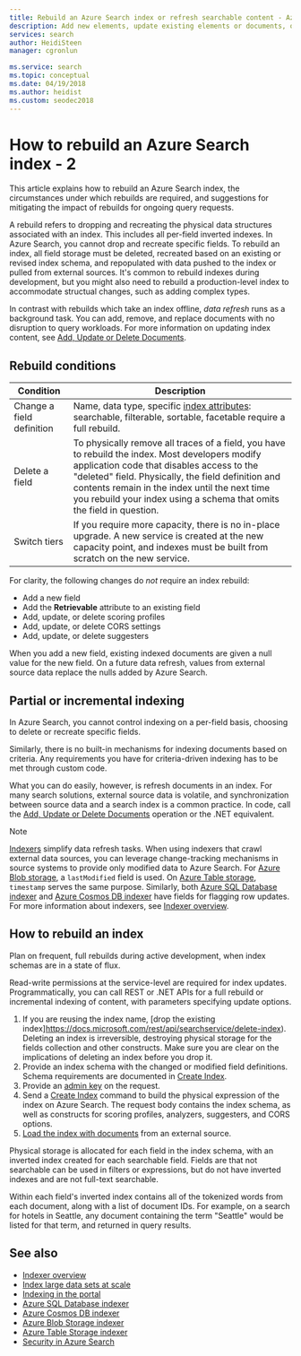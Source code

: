 ```yaml
---
title: Rebuild an Azure Search index or refresh searchable content - Azure Search
description: Add new elements, update existing elements or documents, or delete obsolete documents in a full rebuild or partial incremental indexing to refresh an Azure Search index.
services: search
author: HeidiSteen
manager: cgronlun

ms.service: search
ms.topic: conceptual
ms.date: 04/19/2018
ms.author: heidist
ms.custom: seodec2018
---
```

# How to rebuild an Azure Search index - 2

This article explains how to rebuild an Azure Search index, the circumstances under which rebuilds are required, and suggestions for mitigating the impact of rebuilds for ongoing query requests.

A rebuild refers to dropping and recreating the physical data structures associated with an index. This includes all per-field inverted indexes. In Azure Search, you cannot drop and recreate specific fields. To rebuild an index, all field storage must be deleted, recreated based on an existing or revised index schema, and repopulated with data pushed to the index or pulled from external sources. It's common to rebuild indexes during development, but you might also need to rebuild a production-level index to accommodate structual changes, such as adding complex types.

In contrast with rebuilds which take an index offline, *data refresh* runs as a background task. You can add, remove, and replace documents with no disruption to query workloads. For more information on updating index content, see [Add, Update or Delete Documents](https://docs.microsoft.com/rest/api/searchservice/addupdate-or-delete-documents).

## Rebuild conditions

| Condition | Description |
|-----------|-------------|
| Change a field definition | Name, data type, specific [index attributes](https://docs.microsoft.com/rest/api/searchservice/create-index): searchable, filterable, sortable, facetable require a full rebuild. |
| Delete a field | To physically remove all traces of a field, you have to rebuild the index. Most developers modify application code that disables access to the "deleted" field. Physically, the field definition and contents remain in the index until the next time you rebuild your index using a schema that omits the field in question. |
| Switch tiers | If you require more capacity, there is no in-place upgrade. A new service is created at the new capacity point, and indexes must be built from scratch on the new service. |

For clarity, the following changes do *not* require an index rebuild:

+ Add a new field
+ Add the **Retrievable** attribute to an existing field
+ Add, update, or delete scoring profiles
+ Add, update, or delete CORS settings
+ Add, update, or delete suggesters

When you add a new field, existing indexed documents are given a null value for the new field. On a future data refresh, values from external source data replace the nulls added by Azure Search.

## Partial or incremental indexing

In Azure Search, you cannot control indexing on a per-field basis, choosing to delete or recreate specific fields.

Similarly, there is no built-in mechanisms for indexing documents based on criteria. Any requirements you have for criteria-driven indexing has to be met through custom code.

What you can do easily, however, is refresh documents in an index. For many search solutions, external source data is volatile, and synchronization between source data and a search index is a common practice. In code, call the [Add, Update or Delete Documents](https://docs.microsoft.com/rest/api/searchservice/addupdate-or-delete-documents) operation or the .NET equivalent.

> [!Note]
>  [Indexers](search-indexer-overview.md) simplify data refresh tasks. When using indexers that crawl external data sources, you can leverage change-tracking mechanisms in source systems to provide only modified data to Azure Search. For [Azure Blob storage](search-howto-indexing-azure-blob-storage.md#incremental-indexing-and-deletion-detection), a `lastModified` field is used. On [Azure Table storage](search-howto-indexing-azure-tables.md#incremental-indexing-and-deletion-detection), `timestamp` serves the same purpose. Similarly, both [Azure SQL Database indexer](search-howto-connecting-azure-sql-database-to-azure-search-using-indexers.md#capture-new-changed-and-deleted-rows) and  [Azure Cosmos DB indexer](search-howto-index-cosmosdb.md#indexing-changed-documents) have fields for flagging row updates. For more information about indexers, see [Indexer overview](search-indexer-overview.md).

## How to rebuild an index

Plan on frequent, full rebuilds during active development, when index schemas are in a state of flux.

Read-write permissions at the service-level are required for index updates. Programmatically, you can call REST or .NET APIs for a full rebuild or incremental indexing of content, with parameters specifying update options. 

1. If you are reusing the index name, [drop the existing index]https://docs.microsoft.com/rest/api/searchservice/delete-index). Deleting an index is irreversible, destroying physical storage for the fields collection and other constructs. Make sure you are clear on the implications of deleting an index before you drop it. 
2. Provide an index schema with the changed or modified field definitions. Schema requirements are documented in [Create Index](https://docs.microsoft.com/rest/api/searchservice/create-index).
3. Provide an [admin key](https://docs.microsoft.com/en-us/azure/search/search-security-api-keys) on the request.
4. Send a [Create Index](https://docs.microsoft.com/rest/api/searchservice/create-index) command to build the physical expression of the index on Azure Search. The request body contains the index schema, as well as constructs for scoring profiles, analyzers, suggesters, and CORS options.
5. [Load the index with documents](https://docs.microsoft.com/rest/api/searchservice/addupdate-or-delete-documents) from an external source.

Physical storage is allocated for each field in the index schema, with an inverted index created for each searchable field. Fields are that not searchable can be used in filters or expressions, but do not have inverted indexes and are not full-text searchable. 

Within each field's inverted index contains all of the tokenized words from each document, along with a list of document IDs. For example, on a search for hotels in Seattle, any document containing the term "Seattle" would be listed for that term, and returned in query results.


## See also

+ [Indexer overview](search-indexer-overview.md)
+ [Index large data sets at scale](search-howto-large-index.md)
+ [Indexing in the portal](search-import-data-portal.md)
+ [Azure SQL Database indexer](search-howto-connecting-azure-sql-database-to-azure-search-using-indexers.md)
+ [Azure Cosmos DB indexer](search-howto-index-cosmosdb.md)
+ [Azure Blob Storage indexer](search-howto-indexing-azure-blob-storage.md)
+ [Azure Table Storage indexer](search-howto-indexing-azure-tables.md)
+ [Security in Azure Search](search-security-overview.md)